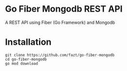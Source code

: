 # Go Fiber Mongodb REST API

A REST API using Fiber (Go Framework) and Mongodb

# Installation

```
git clone https://github.com/fazt/go-fiber-mongodb
cd go-fiber-mongodb
go mod download
```